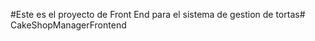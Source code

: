 #Este es el proyecto de Front End para el sistema de gestion de tortas#   C a k e S h o p M a n a g e r F r o n t e n d  
 